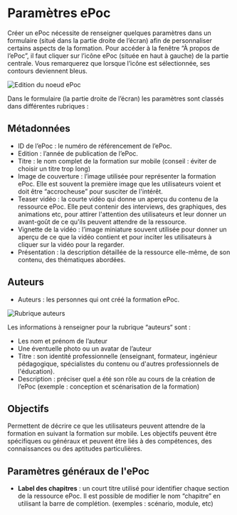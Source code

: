 # Paramètres ePoc

Créer un ePoc nécessite de renseigner quelques paramètres dans un formulaire (situé dans la partie droite de l’écran) afin de personnaliser certains aspects de la formation. Pour accéder à la fenêtre “À propos de l’ePoc”, il faut cliquer sur l’icône ePoc (située en haut à gauche) de la partie centrale. Vous remarquerez que lorsque l’icône est sélectionnée, ses contours deviennent bleus.

![Edition du noeud ePoc](./images/epoc.png)

Dans le formulaire (la partie droite de l’écran) les paramètres sont classés dans différentes rubriques :

## Métadonnées

- ID de l’ePoc : le numéro de référencement de l’ePoc.
- Edition : l’année de publication de l’ePoc.
- Titre : le nom complet de la formation sur mobile (conseil : éviter de choisir un titre trop long)
- Image de couverture : l’image utilisée pour représenter la formation ePoc. Elle est souvent la première image que les utilisateurs voient et doit être “accrocheuse” pour susciter de l'intérêt.
- Teaser vidéo : la courte vidéo qui donne un aperçu du contenu de la ressource ePoc. Elle peut contenir des interviews, des graphiques, des animations etc, pour attirer l'attention des utilisateurs et leur donner un avant-goût de ce qu'ils peuvent attendre de la ressource.
- Vignette de la vidéo : l’image miniature souvent utilisée pour donner un aperçu de ce que la vidéo contient et pour inciter les utilisateurs à cliquer sur la vidéo pour la regarder.
- Présentation : la description détaillée de la ressource elle-même, de son contenu, des thématiques abordées.

## Auteurs

- Auteurs : les personnes qui ont créé la formation ePoc.

![Rubrique auteurs](./images/authors.png)

Les informations à renseigner pour la rubrique “auteurs“ sont :

- Les nom et prénom de l’auteur
- Une éventuelle photo ou un avatar de l’auteur
- Titre : son identité professionnelle (enseignant, formateur, ingénieur pédagogique, spécialistes du contenu ou d'autres professionnels de l'éducation).
- Description : préciser quel a été son rôle au cours de la création de l’ePoc (exemple : conception et scénarisation de la formation)

## Objectifs

Permettent de décrire ce que les utilisateurs peuvent attendre de la formation en suivant la formation sur mobile. Les objectifs peuvent être spécifiques ou généraux et peuvent être liés à des compétences, des connaissances ou des aptitudes particulières.

## Paramètres généraux de l'ePoc

- **Label des chapitres** : un court titre utilisé pour identifier chaque section de la ressource ePoc. Il est possible de modifier le nom “chapitre” en utilisant la barre de complétion. (exemples : scénario, module, etc)